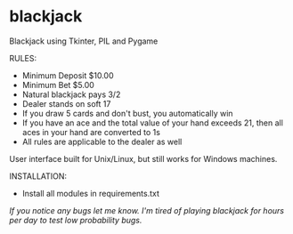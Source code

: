 # blackjack
Blackjack using Tkinter, PIL and Pygame

RULES:
 - Minimum Deposit $10.00
 - Minimum Bet $5.00
 - Natural blackjack pays 3/2
 - Dealer stands on soft 17
 - If you draw 5 cards and don't bust, you automatically win
 - If you have an ace and the total value of your hand exceeds 21, then all aces in your hand are  converted to 1s
 - All rules are applicable to the dealer as well
 

 User interface built for Unix/Linux, but still works for Windows machines.

 
 
 INSTALLATION:
 - Install all modules in requirements.txt



*If you notice any bugs let me know. I'm tired of playing blackjack for hours per day to test low probability bugs.*

